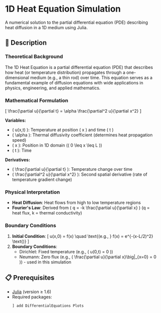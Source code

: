 # 1D Heat Equation Simulation

A numerical solution to the partial differential equation (PDE) describing heat diffusion in a 1D medium using Julia.

## 📌 Description

### Theoretical Background
The 1D Heat Equation is a partial differential equation (PDE) that describes how heat (or temperature distribution) propagates through a one-dimensional medium (e.g., a thin rod) over time. This equation serves as a fundamental example of diffusion equations with wide applications in physics, engineering, and applied mathematics.

### Mathematical Formulation
\[
\frac{\partial u}{\partial t} = \alpha \frac{\partial^2 u}{\partial x^2}
\]

**Variables:**
- \( u(x,t) \): Temperature at position \( x \) and time \( t \)
- \( \alpha \): Thermal diffusivity coefficient (determines heat propagation speed)
- \( x \): Position in 1D domain (\( 0 \leq x \leq L \))
- \( t \): Time

**Derivatives:**
- \( \frac{\partial u}{\partial t} \): Temperature change over time
- \( \frac{\partial^2 u}{\partial x^2} \): Second spatial derivative (rate of temperature gradient change)

### Physical Interpretation
- **Heat Diffusion**: Heat flows from high to low temperature regions
- **Fourier's Law**: Derived from \( q = -k \frac{\partial u}{\partial x} \) (q = heat flux, k = thermal conductivity)

### Boundary Conditions
1. **Initial Condition**:
   \[
   u(x,0) = f(x) \quad \text{(e.g., } f(x) = e^{-(x-L/2)^2} \text{)}
   \]
2. **Boundary Conditions**:
   - Dirichlet: Fixed temperature (e.g., \( u(0,t) = 0 \))
   - Neumann: Zero flux (e.g., \( \frac{\partial u}{\partial x}\big|_{x=0} = 0 \)) - used in this simulation

## 📋 Prerequisites
- [Julia](https://julialang.org/download/) (version ≥ 1.6)
- Required packages:
  ```julia
  ] add DifferentialEquations Plots
